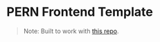 # PERN Frontend Template
> Note: Built to work with [this repo](https://github.com/brockwc/pern-auth-backend).